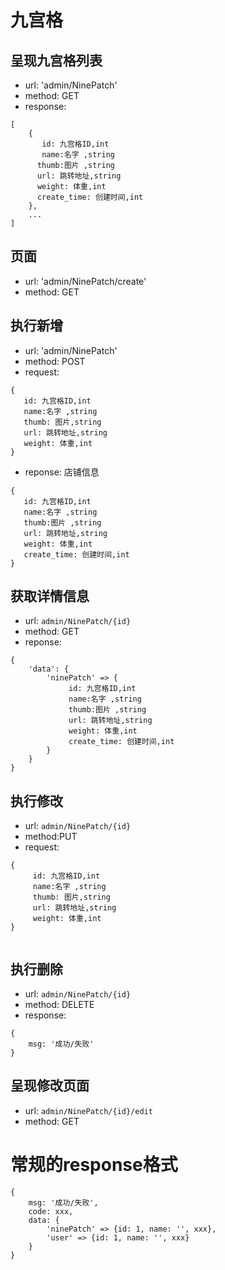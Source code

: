 # 九宫格

## 呈现九宫格列表
* url: 'admin/NinePatch'
* method: GET
* response: 

```
[
    {
       id: 九宫格ID,int
       name:名字 ,string
      thumb:图片 ,string
      url: 跳转地址,string
      weight: 体重,int
      create_time: 创建时间,int
    },
    ...
]

```

## 页面
* url: 'admin/NinePatch/create'
* method: GET

## 执行新增
* url: 'admin/NinePatch'
* method: POST
* request: 
```
{
   id: 九宫格ID,int
   name:名字 ,string
   thumb: 图片,string
   url: 跳转地址,string
   weight: 体重,int
}

```
* reponse: 店铺信息

```
{
   id: 九宫格ID,int
   name:名字 ,string
   thumb:图片 ,string
   url: 跳转地址,string
   weight: 体重,int
   create_time: 创建时间,int
}
```

## 获取详情信息
* url: `admin/NinePatch/{id}`
* method: GET
* reponse:
```
{
    'data': {
        'ninePatch' => {
             id: 九宫格ID,int
             name:名字 ,string
             thumb:图片 ,string
             url: 跳转地址,string
             weight: 体重,int
             create_time: 创建时间,int
        } 
    }
}

```

## 执行修改
* url: `admin/NinePatch/{id}`
* method:PUT
* request: 
```
{
     id: 九宫格ID,int
     name:名字 ,string
     thumb: 图片,string
     url: 跳转地址,string
     weight: 体重,int
}


```

## 执行删除
* url: `admin/NinePatch/{id}`
* method: DELETE
* response:
```
{
    msg: '成功/失败'
}

```

## 呈现修改页面
* url: `admin/NinePatch/{id}/edit`
* method: GET


# 常规的response格式

```
{
    msg: '成功/失败',
    code: xxx,
    data: {
        'ninePatch' => {id: 1, name: '', xxx},
        'user' => {id: 1, name: '', xxx}
    }
}

```

